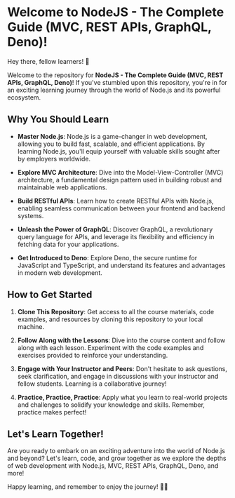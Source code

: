 # Welcome to NodeJS - The Complete Guide (MVC, REST APIs, GraphQL, Deno)!

Hey there, fellow learners! 👋

Welcome to the repository for **NodeJS - The Complete Guide (MVC, REST APIs, GraphQL, Deno)**! If you've stumbled upon this repository, you're in for an exciting learning journey through the world of Node.js and its powerful ecosystem.

## Why You Should Learn

- **Master Node.js**: Node.js is a game-changer in web development, allowing you to build fast, scalable, and efficient applications. By learning Node.js, you'll equip yourself with valuable skills sought after by employers worldwide.

- **Explore MVC Architecture**: Dive into the Model-View-Controller (MVC) architecture, a fundamental design pattern used in building robust and maintainable web applications.

- **Build RESTful APIs**: Learn how to create RESTful APIs with Node.js, enabling seamless communication between your frontend and backend systems.

- **Unleash the Power of GraphQL**: Discover GraphQL, a revolutionary query language for APIs, and leverage its flexibility and efficiency in fetching data for your applications.

- **Get Introduced to Deno**: Explore Deno, the secure runtime for JavaScript and TypeScript, and understand its features and advantages in modern web development.

## How to Get Started

1. **Clone This Repository**: Get access to all the course materials, code examples, and resources by cloning this repository to your local machine.

2. **Follow Along with the Lessons**: Dive into the course content and follow along with each lesson. Experiment with the code examples and exercises provided to reinforce your understanding.

3. **Engage with Your Instructor and Peers**: Don't hesitate to ask questions, seek clarification, and engage in discussions with your instructor and fellow students. Learning is a collaborative journey!

4. **Practice, Practice, Practice**: Apply what you learn to real-world projects and challenges to solidify your knowledge and skills. Remember, practice makes perfect!

## Let's Learn Together!

Are you ready to embark on an exciting adventure into the world of Node.js and beyond? Let's learn, code, and grow together as we explore the depths of web development with Node.js, MVC, REST APIs, GraphQL, Deno, and more!

Happy learning, and remember to enjoy the journey! 🚀🌟
